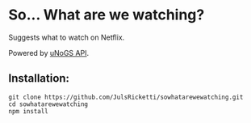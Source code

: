 # So... What are we watching?

Suggests what to watch on Netflix.

Powered by [uNoGS API](https://rapidapi.com/unogs/api/unogs).

## Installation:

```
git clone https://github.com/JulsRicketti/sowhatarewewatching.git
cd sowhatarewewatching
npm install
```
